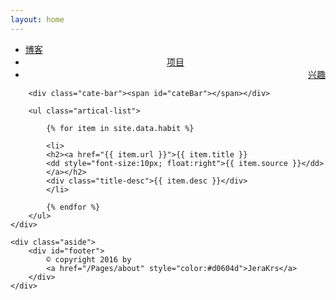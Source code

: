 ```yaml
---
layout: home
---
```


<div class="index-content habit">
	<div class="section">
		<ul class="artical-cate">
		    <li style="text-align:left"><a href="/"><span>博客</span></a></li>
            <li style="text-align:center"><a href="/Pages/project"><span>项目</span></a></li>
            <li class="on" style="text-align:right"><a href="/Pages/habit"><span>兴趣</span></a></li>
		</ul>

		<div class="cate-bar"><span id="cateBar"></span></div>

		<ul class="artical-list">

			{% for item in site.data.habit %}

			<li>
			<h2><a href="{{ item.url }}">{{ item.title }}
			<dd style="font-size:10px; float:right">{{ item.source }}</dd>
			</a></h2>
			<div class="title-desc">{{ item.desc }}</div>
			</li>

			{% endfor %}
		</ul>
	</div>

	<div class="aside">
		<div id="footer">
			© copyright 2016 by 
			<a href="/Pages/about" style="color:#d0604d">JeraKrs</a>
		</div>
	</div>
</div>
